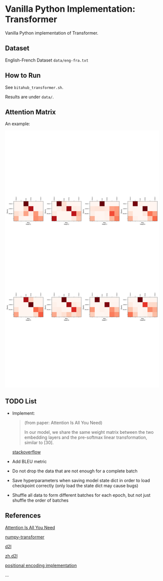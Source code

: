 # Vanilla Python Implementation: Transformer

Vanilla Python implementation of Transformer.

## Dataset

English-French Dataset `data/eng-fra.txt`

## How to Run

See `bitahub_transformer.sh`.

Results are under `data/`.

## Attention Matrix

An example:

![01](data/rslt_epoch30/head_attn_0.png)

## TODO List

* Implement:

    > (from paper: Attention Is All You Need)
    >
    > In our model, we share the same weight matrix between the two embedding layers and the pre-softmax linear transformation, similar to [30].

    [stackoverflow](https://stackoverflow.com/questions/70308466/why-are-weight-matrices-shared-between-embedding-layers-in-attention-is-all-you)

* Add BLEU metric

* Do not drop the data that are not enough for a complete batch

* Save hyperparameters when saving model state dict in order to load checkpoint correctly (only load the state dict may cause bugs)

* Shuffle all data to form different batches for each epoch, but not just shuffle the order of batches

## References

[Attention Is All You Need](https://arxiv.org/pdf/1706.03762.pdf)

[numpy-transformer](https://github.com/AkiRusProd/numpy-transformer)

[d2l](https://d2l.ai/chapter_attention-mechanisms-and-transformers/transformer.html)

[zh.d2l](https://zh.d2l.ai/chapter_attention-mechanisms/transformer.html)

[positional encoding implementation](https://www.cnblogs.com/xiximayou/p/13343665.html)

...
